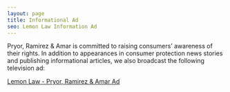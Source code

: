 ```yaml
---
layout: page
title: Informational Ad
seo: Lemon Law Information Ad
---
```


Pryor, Ramirez & Amar is committed to raising consumers’ awareness of their rights. In addition to appearances in consumer protection news stories and publishing informational articles, we also broadcast the following television ad:

[Lemon Law - Pryor, Ramirez & Amar Ad](http://www.youtube.com/watch?v=XBPj5rMpos8)
